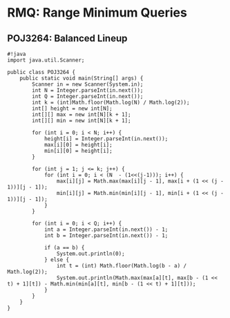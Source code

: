 RMQ: Range Minimum Queries
==========================



POJ3264: Balanced Lineup
------------------------

    #!java
    import java.util.Scanner;

    public class POJ3264 {
        public static void main(String[] args) {
            Scanner in = new Scanner(System.in);
            int N = Integer.parseInt(in.next());
            int Q = Integer.parseInt(in.next());
            int k = (int)Math.floor(Math.log(N) / Math.log(2));
            int[] height = new int[N];
            int[][] max = new int[N][k + 1];
            int[][] min = new int[N][k + 1];

            for (int i = 0; i < N; i++) {
                height[i] = Integer.parseInt(in.next());
                max[i][0] = height[i];
                min[i][0] = height[i];
            }

            for (int j = 1; j <= k; j++) {
                for (int i = 0; i < (N  - (1<<(j-1))); i++) {
                    max[i][j] = Math.max(max[i][j - 1], max[i + (1 << (j - 1))][j - 1]);
                    min[i][j] = Math.min(min[i][j - 1], min[i + (1 << (j - 1))][j - 1]);
                }
            }

            for (int i = 0; i < Q; i++) {
                int a = Integer.parseInt(in.next()) - 1;
                int b = Integer.parseInt(in.next()) - 1;

                if (a == b) {
                    System.out.println(0);
                } else {
                    int t = (int) Math.floor(Math.log(b - a) / Math.log(2));
                    System.out.println(Math.max(max[a][t], max[b - (1 << t) + 1][t]) - Math.min(min[a][t], min[b - (1 << t) + 1][t]));
                }
            }
        }
    }